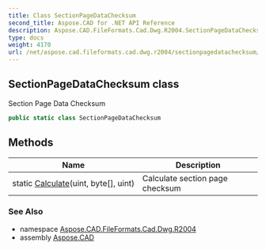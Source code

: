 ```yaml
---
title: Class SectionPageDataChecksum
second_title: Aspose.CAD for .NET API Reference
description: Aspose.CAD.FileFormats.Cad.Dwg.R2004.SectionPageDataChecksum class. Section Page Data Checksum
type: docs
weight: 4170
url: /net/aspose.cad.fileformats.cad.dwg.r2004/sectionpagedatachecksum/
---
```

## SectionPageDataChecksum class

Section Page Data Checksum

```csharp
public static class SectionPageDataChecksum
```

## Methods

| Name | Description |
| --- | --- |
| static [Calculate](../../aspose.cad.fileformats.cad.dwg.r2004/sectionpagedatachecksum/calculate/)(uint, byte[], uint) | Calculate section page checksum |

### See Also

* namespace [Aspose.CAD.FileFormats.Cad.Dwg.R2004](../../aspose.cad.fileformats.cad.dwg.r2004/)
* assembly [Aspose.CAD](../../)


